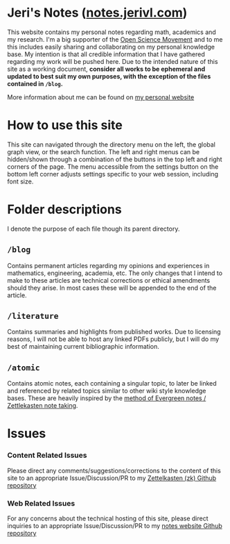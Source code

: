 # Jeri's Notes ([notes.jerivl.com](http://notes.jerivl.com))
This website contains my personal notes regarding math, academics and my research. I'm a big supporter of the [Open Science Movement](https://en.wikipedia.org/wiki/Open_science) and to me this includes easily sharing and collaborating on my personal knowledge base. My intention is that all credible information that I have gathered regarding my work will be pushed here. Due to the intended nature of this site as a working document, **consider all works to be ephemeral and updated to best suit my own purposes, with the exception of the files contained in `/blog`.**

More information about me can be found on [my personal website](https://jerivl.github.io)

# How to use this site
This site can navigated through the directory menu on the left, the global graph view, or the search function. The left and right menus can be hidden/shown through a combination of the buttons in the top left and right corners of the page. The menu accessible from the settings button on the bottom left corner adjusts settings specific to your web session, including font size.

# Folder descriptions
I denote the purpose of each file though its parent directory.
## `/blog`
Contains permanent articles regarding my opinions and experiences in mathematics, engineering, academia, etc. The only changes that I intend to make to these articles are technical corrections or ethical amendments should they arise. In most cases these will be appended to the end of the article. 
## `/literature`
Contains summaries and highlights from published works. Due to licensing reasons, I will not be able to host any linked PDFs publicly, but I will do my best of maintaining current bibliographic information. 
## `/atomic`
Contains atomic notes, each containing a singular topic, to later be linked and referenced by related topics similar to other wiki style knowledge bases. These are heavily inspired by the [ method of Evergreen notes / Zettlekasten note taking](https://notes.andymatuschak.org/Evergreen_notes).

# Issues
### Content Related Issues
Please direct any comments/suggestions/corrections to the content of this site to an appropriate Issue/Discussion/PR to my [Zettelkasten (zk) Github repository](https://github.com/jerivl/zk)
### Web Related Issues
For any concerns about the technical hosting of this site, please direct inquiries to an appropriate Issue/Discussion/PR to my [notes website Github repository](https://github.com/jerivl/notes/tree/main)